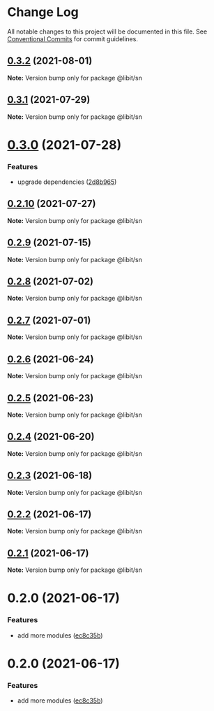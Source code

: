 # Change Log

All notable changes to this project will be documented in this file.
See [Conventional Commits](https://conventionalcommits.org) for commit guidelines.

## [0.3.2](https://gitr.net/mindary/libit/compare/@libit/sn@0.3.1...@libit/sn@0.3.2) (2021-08-01)

**Note:** Version bump only for package @libit/sn





## [0.3.1](https://gitr.net/mindary/libit/compare/@libit/sn@0.3.0...@libit/sn@0.3.1) (2021-07-29)

**Note:** Version bump only for package @libit/sn





# [0.3.0](https://gitr.net/mindary/libit/compare/@libit/sn@0.2.10...@libit/sn@0.3.0) (2021-07-28)


### Features

* upgrade dependencies ([2d8b965](https://gitr.net/mindary/libit/commits/2d8b965efb6abee298ea710baf9824090e18dbaf))





## [0.2.10](https://gitr.net/mindary/libit/compare/@libit/sn@0.2.9...@libit/sn@0.2.10) (2021-07-27)

**Note:** Version bump only for package @libit/sn





## [0.2.9](https://gitr.net/mindary/libit/compare/@libit/sn@0.2.8...@libit/sn@0.2.9) (2021-07-15)

**Note:** Version bump only for package @libit/sn





## [0.2.8](https://gitr.net/mindary/libit/compare/@libit/sn@0.2.7...@libit/sn@0.2.8) (2021-07-02)

**Note:** Version bump only for package @libit/sn





## [0.2.7](https://gitr.net/mindary/libit/compare/@libit/sn@0.2.6...@libit/sn@0.2.7) (2021-07-01)

**Note:** Version bump only for package @libit/sn





## [0.2.6](https://gitr.net/mindary/libit/compare/@libit/sn@0.2.5...@libit/sn@0.2.6) (2021-06-24)

**Note:** Version bump only for package @libit/sn





## [0.2.5](https://gitr.net/mindary/libit/compare/@libit/sn@0.2.4...@libit/sn@0.2.5) (2021-06-23)

**Note:** Version bump only for package @libit/sn





## [0.2.4](https://gitr.net/mindary/libit/compare/@libit/sn@0.2.3...@libit/sn@0.2.4) (2021-06-20)

**Note:** Version bump only for package @libit/sn





## [0.2.3](https://gitr.net/mindary/libit/compare/@libit/sn@0.2.2...@libit/sn@0.2.3) (2021-06-18)

**Note:** Version bump only for package @libit/sn





## [0.2.2](https://gitr.net/mindary/libit/compare/@libit/sn@0.2.1...@libit/sn@0.2.2) (2021-06-17)

**Note:** Version bump only for package @libit/sn





## [0.2.1](https://gitr.net/mindary/libit/compare/@libit/sn@0.2.0...@libit/sn@0.2.1) (2021-06-17)

**Note:** Version bump only for package @libit/sn





# 0.2.0 (2021-06-17)


### Features

* add more modules ([ec8c35b](https://gitr.net/mindary/libit/commits/ec8c35b18b46fd894731b63383e766973070cc52))





# 0.2.0 (2021-06-17)


### Features

* add more modules ([ec8c35b](https://gitr.net/mindary/libit/commits/ec8c35b18b46fd894731b63383e766973070cc52))
